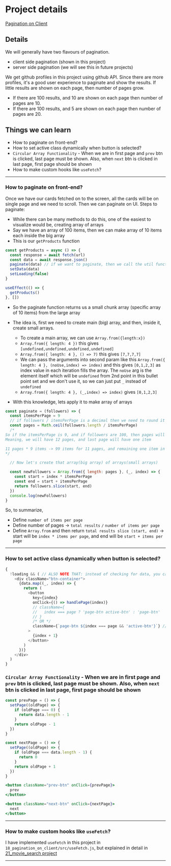 # Project details

[Pagination on Client](https://18-pagination-on-client.netlify.app/)

## Details

We will generally have two flavours of pagination.

- client side pagination (shown in this project)
- server side pagination (we will see this in future projects)

We get github profiles in this project using github API. Since there are more profiles, it's a good user experience to paginate and show the results. If little results are shown on each page, then number of pages grow.

- If there are 100 results, and 10 are shown on each page then number of pages are 10.
- If there are 100 results, and 5 are shown on each page then number of pages are 20.

## Things we can learn

- How to paginate on front-end?
- How to set active class dynamically when button is selected?
- `Circular Array Functionality` - When we are in first page and `prev` btn is clicked, last page must be shown. Also, when `next` btn is clicked in last page, first page should be shown
- How to make custom hooks like `useFetch`?

---

### How to paginate on front-end?

Once we have our cards fetched on to the screen, all the cards will be on single page and we need to scroll. Then we can paginate on UI. Steps to paginate:

- While there can be many methods to do this, one of the easiest to visualize would be, creating array of arrays
- Say we have an array of 100 items, then we can make array of 10 items each inside the big array
- This is our `getProducts` function

```js
const getProducts = async () => {
  const response = await fetch(url)
  const data = await response.json()
  paginate(data) // if we want to paginate, then we call the util function, paginate, here
  setData(data)
  setLoading(false)
}

useEffect(() => {
  getProducts()
}, [])
```

- So the paginate function returns us a small chunk array (specific array of 10 items) from the large array
- The idea is, first we need to create main (big) array, and then, inside it, create small arrays.

  - To create a main array, we can use `Array.from({length:x})`
  - `Array.from({ length: 4 })` this gives `[undefined,undefined,undefined,undefined]`
  - `Array.from({ length: 4 }, () => 7)` this gives `[7,7,7,7]`
  - We can pass the arguments into second param like this `Array.from({ length: 4 }, (noUse,index) => index)` and this gives `[0,1,2,3]` as index value in each iteration fills the array. The `noUse` arg is the element itself which will be `undefined` from 2nd point in this bullet point set and we don't use it, so we can just put `_` instead of `undefined`
  - `Array.from({ length: 4 }, (_,index) => index)` gives `[0,1,2,3]`

- With this knowledge, lets apply it to make array of arrays

```js
const paginate = (followers) => {
  const itemsPerPage = 9
  // if followers / itemsPerPage is a decimal then we need to round it of (ceil or floor) so the remaining data goes to next page
  const pages = Math.ceil(followers.length / itemsPerPage)
  /*
So if the itemsPerPage is 9, and if followers are 100, then pages will be 100/9 -> 11.111 (ceil value is 12 pages)
Meaning, we will have 12 pages, and last page will have one item

11 pages * 9 items -> 99 items for 11 pages, and remaining one item in last page
*/

  // Now let's create that array(big array) of arrays(small arrays)

  const newFollowers = Array.from({ length: pages }, (_, index) => {
    const start = index * itemsPerPage
    const end = start + itemsPerPage
    return followers.slice(start, end)
  })
  console.log(newFollowers)
}
```

So, to summarize,

- Define `number of items per page`
- Define number of pages -> `total results` `/` `number of items per page`
- Define `Array.from` and then return `total results slice (start, end)` -> start will be `index * items per page`, and end will be `start + items per page`

---

### How to set active class dynamically when button is selected?

```js
{
  !loading && ( // ALSO NOTE THAT: instead of checking for data, you can check for !loading and then render data.map
    <div className="btn-container">
      {data.map((_, index) => {
        return (
          <button
            key={index}
            onClick={() => handlePage(index)}
            // className={
            //   index === page ? 'page-btn active-btn' : 'page-btn'
            // }
            /* OR */
            className={`page-btn ${index === page && 'active-btn'}`} // YOU CAN set either like this or above commented way
          >
            {index + 1}
          </button>
        )
      })}
    </div>
  )
}
```

### `Circular Array Functionality` - When we are in first page and `prev` btn is clicked, last page must be shown. Also, when `next` btn is clicked in last page, first page should be shown

```js
const prevPage = () => {
  setPage((oldPage) => {
    if (oldPage === 0) {
      return data.length - 1
    }
    return oldPage - 1
  })
}

const nextPage = () => {
  setPage((oldPage) => {
    if (oldPage === data.length - 1) {
      return 0
    }
    return oldPage + 1
  })
}
```

```jsx
<button className="prev-btn" onClick={prevPage}>
  prev
</button>

<button className="next-btn" onClick={nextPage}>
  next
</button>
```

---

### How to make custom hooks like `useFetch`?

I have implemented `useFetch` in this project in `18_pagination_on_client/src/useFetch.js`, but explained in detail in [21_movie_search project](https://github.com/sandeep194920/React_MUI_Express_Projects/tree/master/21_movies_search#implement-custom-hook-usefetch)

---
